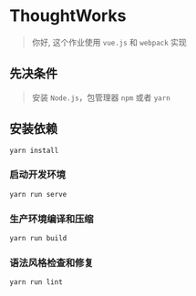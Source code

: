 # ThoughtWorks
> 你好, 这个作业使用 `vue.js` 和 `webpack` 实现  

## 先决条件
> 安装 `Node.js`，包管理器 `npm` 或者 `yarn`  


## 安装依赖
```
yarn install
```

### 启动开发环境
```
yarn run serve
```

### 生产环境编译和压缩
```
yarn run build
```

### 语法风格检查和修复
```
yarn run lint
```
